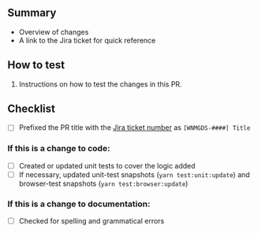 ## Summary

- Overview of changes
- A link to the Jira ticket for quick reference

## How to test

1. Instructions on how to test the changes in this PR.

## Checklist

- [ ] Prefixed the PR title with the [Jira ticket number](https://jira.cms.gov/projects/WNMGDS/) as `[WNMGDS-####] Title`

<!-- Feel free to remove items or sections that are not applicable -->

### If this is a change to code:

- [ ] Created or updated unit tests to cover the logic added
- [ ] If necessary, updated unit-test snapshots (`yarn test:unit:update`) and browser-test snapshots (`yarn test:browser:update`)

### If this is a change to documentation:

- [ ] Checked for spelling and grammatical errors

